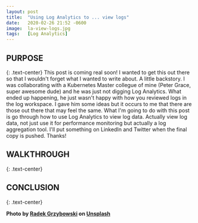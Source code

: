 ```yaml
---
layout: post
title:  "Using Log Analytics to ... view logs"
date:   2020-02-26 21:52 -0600
image:  la-view-logs.jpg
tags:   [Log Analytics]
---
```


## PURPOSE
{: .text-center}
This post is coming real soon! I wanted to get this out there so that I wouldn't forget what I wanted to write about. A little backstory. I was collaborating with a Kubernetes Master collegue of mine (Peter Grace, super awesome dude) and he was just not digging Log Analytics. What ended up happening, he just wasn't happy with how you reviewed logs in the log workspace. I gave him some ideas but it occurs to me that there are those out there that may feel the same. What I'm going to do with this post is go through how to use Log Analytics to view log data. Actually view log data, not just use it for performance monitoring but actually a log aggregation tool. I'll put something on LinkedIn and Twitter when the final copy is pushed. Thanks!

## WALKTHROUGH 
{: .text-center}

## CONCLUSION
{: .text-center}

**Photo by [Radek Grzybowski](https://unsplash.com/@rgrzybowski) on [Unsplash](https://unsplash.com/photos/8tem2WpFPhM)**